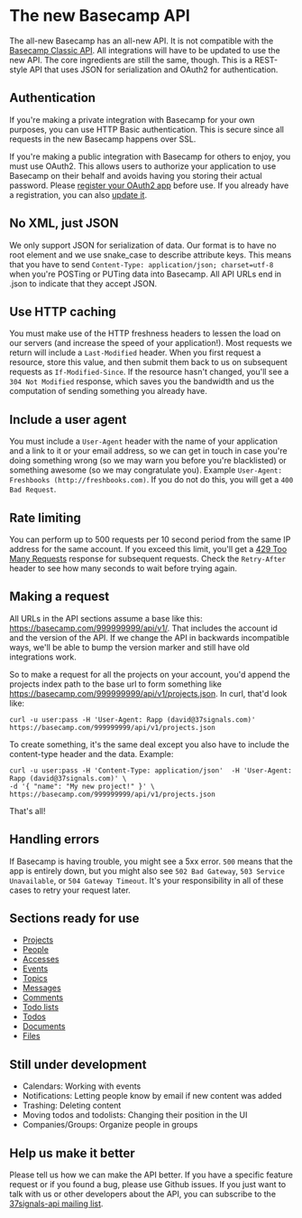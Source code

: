 The new Basecamp API
====================

The all-new Basecamp has an all-new API. It is not compatible with the [Basecamp Classic API](http://developer.37signals.com/basecamp/). All integrations will have to be updated to use the new API. The core ingredients are still the same, though. This is a REST-style API that uses JSON for serialization and OAuth2 for authentication.


Authentication
--------------

If you're making a private integration with Basecamp for your own purposes, you can use HTTP Basic authentication. This is secure since all requests in the new Basecamp happens over SSL.

If you're making a public integration with Basecamp for others to enjoy, you must use OAuth2. This allows users to authorize your application to use Basecamp on their behalf and avoids having you storing their actual password. Please [register your OAuth2 app](http://integrate.37signals.com/apps/new) before use. If you already have a registration, you can also [update it](http://integrate.37signals.com/).


No XML, just JSON
-----------------

We only support JSON for serialization of data. Our format is to have no root element and we use snake\_case to describe attribute keys. This means that you have to send `Content-Type: application/json; charset=utf-8` when you're POSTing or PUTing data into Basecamp. All API URLs end in .json to indicate that they accept JSON.


Use HTTP caching
----------------

You must make use of the HTTP freshness headers to lessen the load on our servers (and increase the speed of your application!). Most requests we return will include a `Last-Modified` header. When you first request a resource, store this value, and then submit them back to us on subsequent requests as `If-Modified-Since`. If the resource hasn't changed, you'll see a `304 Not Modified` response, which saves you the bandwidth and us the computation of sending something you already have.


Include a user agent
--------------------

You must include a `User-Agent` header with the name of your application and a link to it or your email address, so we can get in touch in case you're doing something wrong (so we may warn you before you're blacklisted) or something awesome (so we may congratulate you). Example `User-Agent: Freshbooks (http://freshbooks.com)`. If you do not do this, you will get a `400 Bad Request`.


Rate limiting
-------------

You can perform up to 500 requests per 10 second period from the same IP address for the same account. If you exceed this limit, you'll get a [429 Too Many Requests](http://tools.ietf.org/html/draft-nottingham-http-new-status-02#section-4) response for subsequent requests. Check the `Retry-After` header to see how many seconds to wait before trying again.


Making a request
----------------

All URLs in the API sections assume a base like this: https://basecamp.com/999999999/api/v1/. That includes the account id and the version of the API. If we change the API in backwards incompatible ways, we'll be able to bump the version marker and still have old integrations work.

So to make a request for all the projects on your account, you'd append the projects index path to the base url to form something like https://basecamp.com/999999999/api/v1/projects.json. In curl, that'd look like:

```shell
curl -u user:pass -H 'User-Agent: Rapp (david@37signals.com)' https://basecamp.com/999999999/api/v1/projects.json
```

To create something, it's the same deal except you also have to include the content-type header and the data. Example:

```shell
curl -u user:pass -H 'Content-Type: application/json'  -H 'User-Agent: Rapp (david@37signals.com)' \
-d '{ "name": "My new project!" }' \
https://basecamp.com/999999999/api/v1/projects.json
```

That's all!


Handling errors
---------------

If Basecamp is having trouble, you might see a 5xx error. `500` means that the app is entirely down, but you might also see `502 Bad Gateway`, `503 Service Unavailable`, or `504 Gateway Timeout`. It's your responsibility in all of these cases to retry your request later. 


Sections ready for use
----------------------

* [Projects](https://github.com/37signals/bcx-api/blob/master/sections/projects.md)
* [People](https://github.com/37signals/bcx-api/blob/master/sections/people.md)
* [Accesses](https://github.com/37signals/bcx-api/blob/master/sections/accesses.md)
* [Events](https://github.com/37signals/bcx-api/blob/master/sections/events.md)
* [Topics](https://github.com/37signals/bcx-api/blob/master/sections/topics.md)
* [Messages](https://github.com/37signals/bcx-api/blob/master/sections/messages.md)
* [Comments](https://github.com/37signals/bcx-api/blob/master/sections/comments.md)
* [Todo lists](https://github.com/37signals/bcx-api/blob/master/sections/todolists.md)
* [Todos](https://github.com/37signals/bcx-api/blob/master/sections/todos.md)
* [Documents](https://github.com/37signals/bcx-api/blob/master/sections/documents.md)
* [Files](https://github.com/37signals/bcx-api/blob/master/sections/files.md)


Still under development
-----------------------

* Calendars: Working with events
* Notifications: Letting people know by email if new content was added
* Trashing: Deleting content
* Moving todos and todolists: Changing their position in the UI
* Companies/Groups: Organize people in groups


Help us make it better
----------------------

Please tell us how we can make the API better. If you have a specific feature request or if you found a bug, please use Github issues. If you just want to talk with us or other developers about the API, you can subscribe to the [37signals-api mailing list](http://groups.google.com/group/37signals-api).
